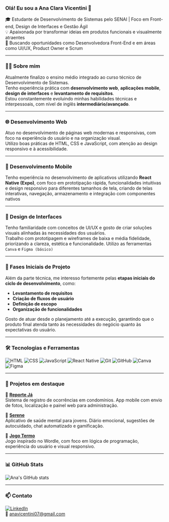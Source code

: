 ### Olá! Eu sou a Ana Clara Vicentini 👋

🎓 Estudante de Desenvolvimento de Sistemas pelo SENAI | Foco em Front-end, Design de Interfaces e Gestão Ágil  
💡 Apaixonada por transformar ideias em produtos funcionais e visualmente atraentes  
🚀 Buscando oportunidades como Desenvolvedora Front-End e em áreas como UI/UX, Product Owner e Scrum

---

### 👩‍💻 Sobre mim

Atualmente finalizo o ensino médio integrado ao curso técnico de Desenvolvimento de Sistemas.  
Tenho experiência prática com **desenvolvimento web**, **aplicações mobile**, **design de interfaces** e **levantamento de requisitos**.  
Estou constantemente evoluindo minhas habilidades técnicas e interpessoais, com nível de inglês **intermediário/avançado**.

---

### 🌐 Desenvolvimento Web

Atuo no desenvolvimento de páginas web modernas e responsivas, com foco na experiência do usuário e na organização visual.  
Utilizo boas práticas de HTML, CSS e JavaScript, com atenção ao design responsivo e à acessibilidade.

---

### 📱 Desenvolvimento Mobile

Tenho experiência no desenvolvimento de aplicativos utilizando **React Native (Expo)**, com foco em prototipação rápida, funcionalidades intuitivas e design responsivo para diferentes tamanhos de tela, criando de telas interativas, navegação, armazenamento e integração com componentes nativos

---

### 🎨 Design de Interfaces

Tenho familiaridade com conceitos de UI/UX e gosto de criar soluções visuais alinhadas às necessidades dos usuários.  
Trabalho com prototipagem e wireframes de baixa e média fidelidade, priorizando a clareza, estética e funcionalidade.
Utilizo as ferramentas `Canva` e `Figma (básico)`  

---

### 🧠 Fases Iniciais de Projeto

Além da parte técnica, me interesso fortemente pelas **etapas iniciais do ciclo de desenvolvimento**, como:

- **Levantamento de requisitos**
- **Criação de fluxos de usuário**
- **Definição de escopo**
- **Organização de funcionalidades**

Gosto de atuar desde o planejamento até a execução, garantindo que o produto final atenda tanto às necessidades do negócio quanto às expectativas do usuário.

---

### 🛠️ Tecnologias e Ferramentas

![HTML](https://img.shields.io/badge/-HTML5-E34F26?style=flat&logo=html5&logoColor=white)
![CSS](https://img.shields.io/badge/-CSS3-1572B6?style=flat&logo=css3)
![JavaScript](https://img.shields.io/badge/-JavaScript-F7DF1E?style=flat&logo=javascript&logoColor=black)
![React Native](https://img.shields.io/badge/-React%20Native-61DAFB?style=flat&logo=react)
![Git](https://img.shields.io/badge/-Git-F05032?style=flat&logo=git)
![GitHub](https://img.shields.io/badge/-GitHub-181717?style=flat&logo=github)
![Canva](https://img.shields.io/badge/-Canva-00C4CC?style=flat&logo=canva)
![Figma](https://img.shields.io/badge/-Figma-000000?style=flat&logo=figma)

---

### 💼 Projetos em destaque

🔹 [**Reporte Já**](https://github.com/anads07/ProjetoReporteJa)  
Sistema de registro de ocorrências em condomínios. App mobile com envio de fotos, localização e painel web para administração.

🔹 [**Serene**](https://github.com/anads07/serene-app)  
Aplicativo de saúde mental para jovens. Diário emocional, sugestões de autocuidado, chat automatizado e gamificação.

🔹 [**Jogo Termo**](https://github.com/anads07/jogo-termo)  
Jogo inspirado no Wordle, com foco em lógica de programação, experiência do usuário e visual responsivo.

---

### 📊 GitHub Stats

![Ana's GitHub stats](https://github-readme-stats.vercel.app/api?username=anads07&show_icons=true&theme=default)

---

### 📫 Contato

[![LinkedIn](https://img.shields.io/badge/-Ana%20Clara%20Vicentini-blue?style=flat&logo=linkedin)](https://www.linkedin.com/in/ana-clara-vicentini-1252a0335/)  
📧 anavicentini07@gmail.com
